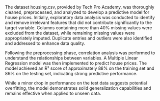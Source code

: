 The dataset housing.csv, provided by Tech Pro Academy, was thoroughly cleaned, preprocessed, and analyzed to develop a predictive model for house prices. Initially, exploratory data analysis was conducted to identify and remove irrelevant features that did not contribute significantly to the target variable. Columns containing more than 40% missing values were excluded from the dataset, while remaining missing values were appropriately imputed. Duplicate entries and outliers were also identified and addressed to enhance data quality.

Following the preprocessing phase, correlation analysis was performed to understand the relationships between variables. A Multiple Linear Regression model was then implemented to predict house prices. The model achieved an R² score of approximately 88% on the training set and 86% on the testing set, indicating strong predictive performance.

While a minor drop in performance on the test data suggests potential overfitting, the model demonstrates solid generalization capabilities and remains effective when applied to unseen data.
